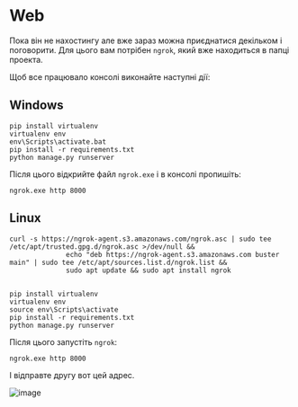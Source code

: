 # Web

Пока він не нахостингу але вже зараз можна приєднатися декільком і поговорити.
Для цього вам потрібен `ngrok`, який вже находиться в папці проекта.

Щоб все працювало консолі виконайте наступні дії:

## Windows
```
pip install virtualenv
virtualenv env
env\Scripts\activate.bat
pip install -r requirements.txt
python manage.py runserver
```

Після цього відкрийте файл `ngrok.exe` і в консолі пропишіть:

```
ngrok.exe http 8000
```

## Linux

```
curl -s https://ngrok-agent.s3.amazonaws.com/ngrok.asc | sudo tee /etc/apt/trusted.gpg.d/ngrok.asc >/dev/null &&
              echo "deb https://ngrok-agent.s3.amazonaws.com buster main" | sudo tee /etc/apt/sources.list.d/ngrok.list &&
              sudo apt update && sudo apt install ngrok   
              
```
```
pip install virtualenv
virtualenv env
source env\Scripts\activate
pip install -r requirements.txt
python manage.py runserver
```
Після цього запустіть `ngrok`:
```
ngrok.exe http 8000
```

І відправте другу вот цей адрес.

![image](https://user-images.githubusercontent.com/68950796/150699965-ef2006e3-cc7f-40d0-a47e-4813d45c43fa.png)
